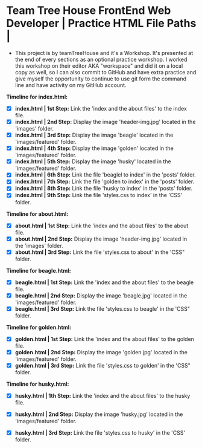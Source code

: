 # Team Tree House FrontEnd Web Developer | Practice HTML File Paths |

* This project is by teamTreeHouse and it's a Workshop. It's presented at the end of every sections as an optional practice
workshop. I worked this workshop on their editor AKA "workspace" and did it on a local copy as well, so I can also commit to GitHub and have extra practice and give myself the opportunity to continue to use git form the command line and have activity on my GitHub account. 

**Timeline for index.html:**<br>

- [x] **index.html | 1st Step:** Link the 'index and the about files' to the index file.
- [x] **index.html | 2nd Step:** Display the image 'header-img.jpg' located in the 'images' folder.
- [x] **index.html | 3rd Step:** Display the image 'beagle' located in the 'images/featured' folder.
- [x] **index.html | 4th Step:** Display the image 'golden' located in the 'images/featured' folder.
- [x] **index.html | 5th Step:** Display the image 'husky' located in the 'images/featured' folder.
- [x] **index.html | 6th Step:** Link the file 'beaglel to index' in the 'posts' folder.  
- [x] **index.html | 7th Step:** Link the file 'golden to index' in the 'posts' folder.
- [x] **index.html | 8th Step:** Link the file 'husky to index' in the 'posts' folder.
- [x] **index.html | 9th Step:** Link the file 'styles.css to index' in the 'CSS' folder.

**Timeline for about.html:**<br>
- [x] **about.html | 1st Step:** Link the 'index and the about files' to the about file.
- [x] **about.html | 2nd Step:** Display the image 'header-img.jpg' located in the 'images' folder.
- [x] **about.html | 3rd Step:** Link the file 'styles.css to about' in the 'CSS" folder.

**Timeline for beagle.html:**<br>
- [x] **beagle.html | 1st Step:** Link the 'index and the about files' to the beagle file.
- [x] **beagle.html | 2nd Step:** Display the image 'beagle.jpg' located in the 'images/featured' folder.
- [x] **beagle.html | 3rd Step:** Link the file 'styles.css to beagle' in the 'CSS" folder.

**Timeline for golden.html:**<br>
- [x] **golden.html | 1st Step:** Link the 'index and the about files' to the golden file.
- [x] **golden.html | 2nd Step:** Display the image 'golden.jpg' located in the 'images/featured' folder.
- [x] **golden.html | 3rd Step:** Link the file 'styles.css to golden' in the 'CSS" folder.

**Timeline for husky.html:**<br>
- [x] **husky.html | 1th Step:** Link the 'index and the about files' to the husky file.
- [x] **husky.html | 2nd Step:** Display the image 'husky.jpg' located in the 'images/featured' folder.
- [x] **husky.html | 3rd Step:** Link the file 'styles.css to husky' in the 'CSS' folder.





